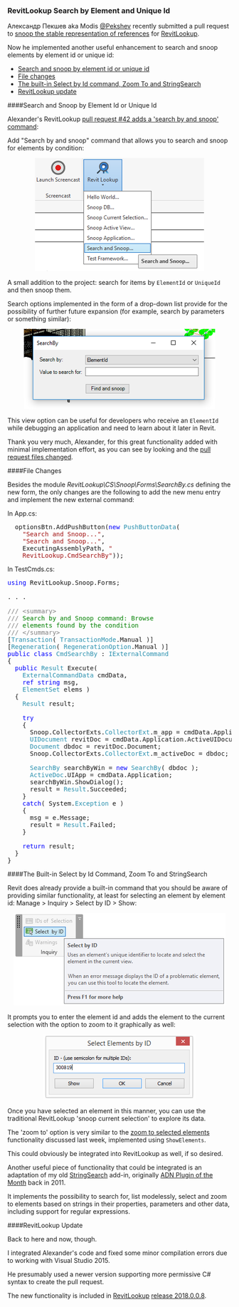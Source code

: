 <head>
<meta http-equiv="Content-Type" content="text/html; charset=utf-8">
<link rel="stylesheet" type="text/css" href="bc.css">
<!--
<script src="run_prettify.js" type="text/javascript"></script>
<script src="https://google-code-prettify.googlecode.com/svn/loader/run_prettify.js" type="text/javascript"></script>
-->
<script src="https://cdn.rawgit.com/google/code-prettify/master/loader/run_prettify.js" type="text/javascript"></script>
</head>

<!---


 #RevitAPI @AutodeskRevit #bim #dynamobim @AutodeskForge #ForgeDevCon

Александр Пекшев aka Modis @Pekshev implemented another useful RevitLookup enhancement to search and snoop elements by element id or unique id
&ndash; Search and snoop by element id or unique id
&ndash; File changes
&ndash; The built-in Select by Id command, Zoom To and StringSearch
&ndash; RevitLookup update...

--->

### RevitLookup Search by Element and Unique Id

Александр Пекшев aka Modis [@Pekshev](https://github.com/Pekshev) recently
submitted a pull request
to [snoop the stable representation of references](http://thebuildingcoder.typepad.com/blog/2018/03/export-geometry-and-snoop-stable-representation-of-reference.html#2)
for [RevitLookup](https://github.com/jeremytammik/RevitLookup).

Now he implemented another useful enhancement to search and snoop elements by element id or unique id:

- [Search and snoop by element id or unique id](#2) 
- [File changes](#3) 
- [The built-in Select by Id command, Zoom To and StringSearch](#4) 
- [RevitLookup update](#5) 


####<a name="2"></a>Search and Snoop by Element Id or Unique Id

Alexander's RevitLookup [pull request #42 adds a 'search by and snoop' command](https://github.com/jeremytammik/RevitLookup/pull/42):

Add "Search by and snoop" command that allows you to search and snoop for elements by condition:

<center>
<img src="img/revitlookup_search_snoop_cmd.png" alt="Search and Snoop command" width="380"/>
</center>

A small addition to the project: search for items by `ElementId` or `UniqueId` and then snoop them.

Search options implemented in the form of a drop-down list provide for the possibility of further future expansion (for example, search by parameters or something similar):

<center>
<img src="img/revitlookup_search_snoop_form.png" alt="Search and Snoop form" width="430"/>
</center>

This view option can be useful for developers who receive an `ElementId` while debugging an application and need to learn about it later in Revit.

Thank you very much, Alexander, for this great functionality added with minimal implementation effort, as you can see by looking and
the [pull request files changed](https://github.com/jeremytammik/RevitLookup/pull/42/files).

####<a name="3"></a>File Changes

Besides the module *RevitLookup\CS\Snoop\Forms\SearchBy.cs* defining the new form, the only changes are the following to add the new menu entry and implement the new external command:

In App.cs:

<pre class="code">
  optionsBtn.AddPushButton(<span style="color:blue;">new</span>&nbsp;<span style="color:#2b91af;">PushButtonData</span>(
    <span style="color:#a31515;">&quot;Search&nbsp;and&nbsp;Snoop...&quot;</span>,&nbsp;
    <span style="color:#a31515;">&quot;Search&nbsp;and&nbsp;Snoop...&quot;</span>,&nbsp;
    ExecutingAssemblyPath,&nbsp;<span style="color:#a31515;">&quot;
    RevitLookup.CmdSearchBy&quot;</span>));
</pre>

In TestCmds.cs:

<pre class="code">
<span style="color:blue;">using</span>&nbsp;RevitLookup.Snoop.Forms;

. . .

<span style="color:gray;">///</span><span style="color:green;">&nbsp;</span><span style="color:gray;">&lt;</span><span style="color:gray;">summary</span><span style="color:gray;">&gt;</span>
<span style="color:gray;">///</span><span style="color:green;">&nbsp;Search&nbsp;by&nbsp;and&nbsp;Snoop&nbsp;command:&nbsp;Browse&nbsp;</span>
<span style="color:gray;">///</span><span style="color:green;">&nbsp;elements&nbsp;found&nbsp;by&nbsp;the&nbsp;condition</span>
<span style="color:gray;">///</span><span style="color:green;">&nbsp;</span><span style="color:gray;">&lt;/</span><span style="color:gray;">summary</span><span style="color:gray;">&gt;</span>
[<span style="color:#2b91af;">Transaction</span>(&nbsp;<span style="color:#2b91af;">TransactionMode</span>.Manual&nbsp;)]
[<span style="color:#2b91af;">Regeneration</span>(&nbsp;<span style="color:#2b91af;">RegenerationOption</span>.Manual&nbsp;)]
<span style="color:blue;">public</span>&nbsp;<span style="color:blue;">class</span>&nbsp;<span style="color:#2b91af;">CmdSearchBy</span>&nbsp;:&nbsp;<span style="color:#2b91af;">IExternalCommand</span>
{
&nbsp;&nbsp;<span style="color:blue;">public</span>&nbsp;<span style="color:#2b91af;">Result</span>&nbsp;Execute(
&nbsp;&nbsp;&nbsp;&nbsp;<span style="color:#2b91af;">ExternalCommandData</span>&nbsp;cmdData,
&nbsp;&nbsp;&nbsp;&nbsp;<span style="color:blue;">ref</span>&nbsp;<span style="color:blue;">string</span>&nbsp;msg,
&nbsp;&nbsp;&nbsp;&nbsp;<span style="color:#2b91af;">ElementSet</span>&nbsp;elems&nbsp;)
&nbsp;&nbsp;{
&nbsp;&nbsp;&nbsp;&nbsp;<span style="color:#2b91af;">Result</span>&nbsp;result;
 
&nbsp;&nbsp;&nbsp;&nbsp;<span style="color:blue;">try</span>
&nbsp;&nbsp;&nbsp;&nbsp;{
&nbsp;&nbsp;&nbsp;&nbsp;&nbsp;&nbsp;Snoop.CollectorExts.<span style="color:#2b91af;">CollectorExt</span>.m_app&nbsp;=&nbsp;cmdData.Application;
&nbsp;&nbsp;&nbsp;&nbsp;&nbsp;&nbsp;<span style="color:#2b91af;">UIDocument</span>&nbsp;revitDoc&nbsp;=&nbsp;cmdData.Application.ActiveUIDocument;
&nbsp;&nbsp;&nbsp;&nbsp;&nbsp;&nbsp;<span style="color:#2b91af;">Document</span>&nbsp;dbdoc&nbsp;=&nbsp;revitDoc.Document;
&nbsp;&nbsp;&nbsp;&nbsp;&nbsp;&nbsp;Snoop.CollectorExts.<span style="color:#2b91af;">CollectorExt</span>.m_activeDoc&nbsp;=&nbsp;dbdoc;&nbsp;<span style="color:green;">//&nbsp;TBD:&nbsp;see&nbsp;note&nbsp;in&nbsp;CollectorExt.cs</span>
 
&nbsp;&nbsp;&nbsp;&nbsp;&nbsp;&nbsp;<span style="color:#2b91af;">SearchBy</span>&nbsp;searchByWin&nbsp;=&nbsp;<span style="color:blue;">new</span>&nbsp;<span style="color:#2b91af;">SearchBy</span>(&nbsp;dbdoc&nbsp;);
&nbsp;&nbsp;&nbsp;&nbsp;&nbsp;&nbsp;<span style="color:#2b91af;">ActiveDoc</span>.UIApp&nbsp;=&nbsp;cmdData.Application;
&nbsp;&nbsp;&nbsp;&nbsp;&nbsp;&nbsp;searchByWin.ShowDialog();
&nbsp;&nbsp;&nbsp;&nbsp;&nbsp;&nbsp;result&nbsp;=&nbsp;<span style="color:#2b91af;">Result</span>.Succeeded;
&nbsp;&nbsp;&nbsp;&nbsp;}
&nbsp;&nbsp;&nbsp;&nbsp;<span style="color:blue;">catch</span>(&nbsp;System.<span style="color:#2b91af;">Exception</span>&nbsp;e&nbsp;)
&nbsp;&nbsp;&nbsp;&nbsp;{
&nbsp;&nbsp;&nbsp;&nbsp;&nbsp;&nbsp;msg&nbsp;=&nbsp;e.Message;
&nbsp;&nbsp;&nbsp;&nbsp;&nbsp;&nbsp;result&nbsp;=&nbsp;<span style="color:#2b91af;">Result</span>.Failed;
&nbsp;&nbsp;&nbsp;&nbsp;}
 
&nbsp;&nbsp;&nbsp;&nbsp;<span style="color:blue;">return</span>&nbsp;result;
&nbsp;&nbsp;}
}
</pre>


####<a name="4"></a>The Built-in Select by Id Command, Zoom To and StringSearch

Revit does already provide a built-in command that you should be aware of providing similar functionality, at least for selecting an element by element id: Manage > Inquiry > Select by ID > Show:

<center>
<img src="img/select_by_id_cmd.png" alt="Select by ID command" width="476"/>
</center>

It prompts you to enter the element id and adds the element to the current selection with the option to zoom to it graphically as well:

<center>
<img src="img/select_by_id_form.png" alt="Select by ID form" width="342"/>
</center>

Once you have selected an element in this manner, you can use the traditional RevitLookup 'snoop current selection' to explore its data.

The 'zoom to' option is very similar to 
the [zoom to selected elements](http://thebuildingcoder.typepad.com/blog/2018/03/switch-view-or-document-by-showing-elements.html#3) functionality
discussed last week, implemented using `ShowElements`.

This could obviously be integrated into RevitLookup as well, if so desired.

Another useful piece of functionality that could be integrated is an adaptation of my
old [StringSearch](http://thebuildingcoder.typepad.com/blog/2016/01/all-model-text-stringsearch-2016-and-new-jobs.html) add-in,
originally [ADN Plugin of the Month](http://thebuildingcoder.typepad.com/blog/2011/10/string-search-adn-plugin-of-the-month.html) back
in 2011.

It implements the possibility to search for, list modelessly, select and zoom to elements based on strings in their properties, parameters and other data, including support for regular expressions.


####<a name="5"></a>RevitLookup Update

Back to here and now, though.

I integrated Alexander's code and fixed some minor compilation errors due to working with Visual Studio 2015.

He presumably used a newer version supporting more permissive C# syntax to create the pull request.

The new functionality is included 
in [RevitLookup](https://github.com/jeremytammik/RevitLookup)
[release 2018.0.0.8](https://github.com/jeremytammik/RevitLookup/releases/tag/2018.0.0.8).

